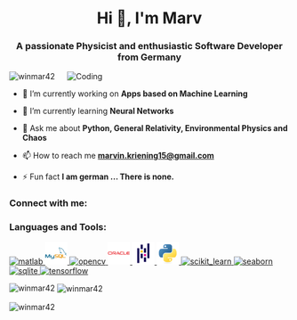 <h1 align="center">Hi 👋, I'm Marv</h1>
<h3 align="center">A passionate Physicist and enthusiastic Software Developer from Germany</h3>

<img align="right" alt="Coding" width="400" src="https://d2r55xnwy6nx47.cloudfront.net/uploads/2019/05/LHF_2000x1000_O_Lede.gif">

<p align="left"> <img src="https://komarev.com/ghpvc/?username=winmar42&label=Profile%20views&color=0e75b6&style=flat" alt="winmar42" /> </p>

- 🔭 I’m currently working on **Apps based on Machine Learning**

- 🌱 I’m currently learning **Neural Networks**

- 💬 Ask me about **Python, General Relativity, Environmental Physics and Chaos**

- 📫 How to reach me **marvin.kriening15@gmail.com**

- ⚡ Fun fact **I am german ... There is none.**

<h3 align="left">Connect with me:</h3>
<p align="left">
</p>

<h3 align="left">Languages and Tools:</h3>
<p align="left"> <a href="https://www.mathworks.com/" target="_blank" rel="noreferrer"> <img src="https://upload.wikimedia.org/wikipedia/commons/2/21/Matlab_Logo.png" alt="matlab" width="40" height="40"/> </a> <a href="https://www.mysql.com/" target="_blank" rel="noreferrer"> <img src="https://raw.githubusercontent.com/devicons/devicon/master/icons/mysql/mysql-original-wordmark.svg" alt="mysql" width="40" height="40"/> </a> <a href="https://opencv.org/" target="_blank" rel="noreferrer"> <img src="https://www.vectorlogo.zone/logos/opencv/opencv-icon.svg" alt="opencv" width="40" height="40"/> </a> <a href="https://www.oracle.com/" target="_blank" rel="noreferrer"> <img src="https://raw.githubusercontent.com/devicons/devicon/master/icons/oracle/oracle-original.svg" alt="oracle" width="40" height="40"/> </a> <a href="https://pandas.pydata.org/" target="_blank" rel="noreferrer"> <img src="https://raw.githubusercontent.com/devicons/devicon/2ae2a900d2f041da66e950e4d48052658d850630/icons/pandas/pandas-original.svg" alt="pandas" width="40" height="40"/> </a> <a href="https://www.python.org" target="_blank" rel="noreferrer"> <img src="https://raw.githubusercontent.com/devicons/devicon/master/icons/python/python-original.svg" alt="python" width="40" height="40"/> </a> <a href="https://scikit-learn.org/" target="_blank" rel="noreferrer"> <img src="https://upload.wikimedia.org/wikipedia/commons/0/05/Scikit_learn_logo_small.svg" alt="scikit_learn" width="40" height="40"/> </a> <a href="https://seaborn.pydata.org/" target="_blank" rel="noreferrer"> <img src="https://seaborn.pydata.org/_images/logo-mark-lightbg.svg" alt="seaborn" width="40" height="40"/> </a> <a href="https://www.sqlite.org/" target="_blank" rel="noreferrer"> <img src="https://www.vectorlogo.zone/logos/sqlite/sqlite-icon.svg" alt="sqlite" width="40" height="40"/> </a> <a href="https://www.tensorflow.org" target="_blank" rel="noreferrer"> <img src="https://www.vectorlogo.zone/logos/tensorflow/tensorflow-icon.svg" alt="tensorflow" width="40" height="40"/> </a> </p>

<p><img align="left" src="https://github-readme-stats.vercel.app/api/top-langs?username=winmar42&show_icons=true&locale=en&layout=compact" alt="winmar42" /></p>

<p>&nbsp;<img align="center" src="https://github-readme-stats.vercel.app/api?username=winmar42&show_icons=true&locale=en" alt="winmar42" /></p>

<p><img align="center" src="https://github-readme-streak-stats.herokuapp.com/?user=winmar42&" alt="winmar42" /></p>
